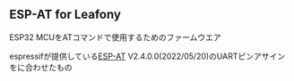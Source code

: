## ESP-AT for Leafony
ESP32 MCUをATコマンドで使用するためのファームウエア

espressifが提供している[ESP-AT](https://github.com/espressif/esp-at) V2.4.0.0(2022/05/20)のUARTピンアサインをに合わせたもの 

